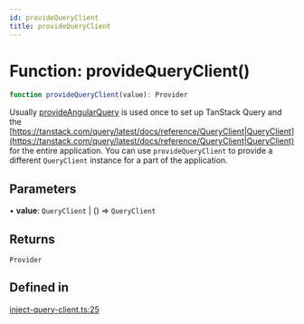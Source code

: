 ```yaml
---
id: provideQueryClient
title: provideQueryClient
---
```


# Function: provideQueryClient()

```ts
function provideQueryClient(value): Provider
```

Usually [provideAngularQuery](provideangularquery.md) is used once to set up TanStack Query and the
[https://tanstack.com/query/latest/docs/reference/QueryClient|QueryClient](https://tanstack.com/query/latest/docs/reference/QueryClient|QueryClient)
for the entire application. You can use `provideQueryClient` to provide a
different `QueryClient` instance for a part of the application.

## Parameters

• **value**: `QueryClient` \| () => `QueryClient`

## Returns

`Provider`

## Defined in

[inject-query-client.ts:25](https://github.com/TanStack/query/blob/dac5da5416b82b0be38a8fb34dde1fc6670f0a59/packages/angular-query-experimental/src/inject-query-client.ts#L25)
